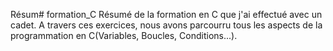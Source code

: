 Résum# formation_C
Résumé de la formation en C que j'ai effectué avec un cadet. A travers ces exercices, nous avons parcourru tous les aspects de la programmation en C(Variables, Boucles, Conditions...).
